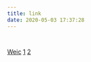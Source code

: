 ```yaml
---
title: link
date: 2020-05-03 17:37:28
---
```


```


```

[Weic](https://isweic.com/)
[1](https://baidu.com/)
[2](https://taobao.com/)